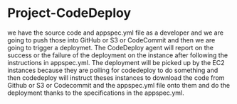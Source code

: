 # Project-CodeDeploy

we have the source code and appspec.yml file as a developer and we are going to push those into GitHub or S3 or CodeCommit and then we are going to trigger a deploymet. The CodeDeploy agent will report on the success or the failure of the deployment on the instance after following the instructions in appspec.yml. The deployment will be picked up by the EC2 instances because they are polling for codedeploy to do something and then codedeploy will instruct theses instances to download the code from Github or S3 or Codecommit and the appspec.yml file onto them and do the deployment thanks to the specifications in the appspec.yml.
